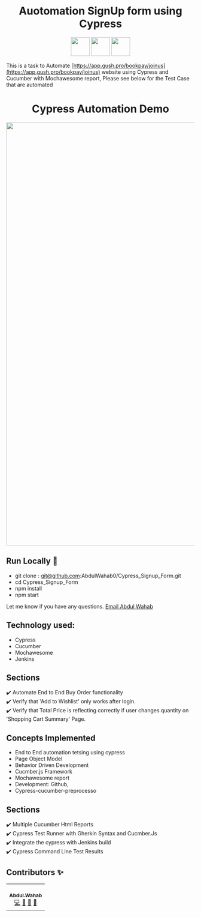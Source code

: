 
<h1 align="center">Auotomation SignUp form using Cypress  </h1>
 <p align="center">
 <img height="50px" src="https://miro.medium.com/max/7200/1*Jkb_tsMBOvL6wQ8bzldu8Q.png" />
  <img height="50px" src="https://cdn.iconscout.com/icon/free/png-256/mocha-1-1175012.png" /> 
  <img height="50px" src="https://brandslogos.com/wp-content/uploads/thumbs/cucumber-logo-vector.svg" />
 </p>

This is a task to Automate [https://app.gush.pro/bookpay/joinus](https://app.gush.pro/bookpay/joinus) website using Cypress and Cucumber with Mochawesome report, Please see below for the Test Case that are automated 


<h1 align="center">Cypress Automation Demo  </h1>

<p align="center"> 
  <kbd>
  	<a href="#" target="_blank">
		<img src="Project_Demo.gif" width="1128"></img>
	</a>
  </kbd>
</p>



## Run Locally 🚀

- git clone : git@github.com:AbdulWahab0/Cypress_Signup_Form.git
- cd Cypress_Signup_Form
- npm install
- npm start

Let me know if you have any questions. [Email Abdul Wahab ](mailto:wahab3060h@gmail.com)

## Technology used:

 - Cypress 
 - Cucumber
 - Mochawesome
 - Jenkins



## Sections 
✔️ Automate End to End Buy Order functionality\
✔️ Verify that 'Add to Wishlist' only works after login.\
✔️ Verify that Total Price is reflecting correctly if user changes quantity on 'Shopping Cart Summary' Page.


## Concepts Implemented
- End to End automation tetsing using cypress
- Page Object Model 
- Behavior Driven Development
- Cucmber.js Framework 
-  Mochawesome report
- Development:  Github,
- Cypress-cucumber-preprocesso


## Sections 
✔️ Multiple Cucumber Html Reports\
✔️ Cypress Test Runner with Gherkin Syntax and Cucmber.Js\
✔️ Integrate the cypress with Jenkins build \
✔️ Cypress Command Line Test Results

</p>



## Contributors ✨
<table>
  <tr>
    <td align="center"><a href="https://github.com/AbdulWahab0"><br /><sub><b>Abdul Wahab</b></sub></a><br /><a href="https://github.com/AbdulWahab0" title="Code">💻</a> <a href="https://github.com/AbdulWahab0" title="Documentation">📖</a> <a href="https://github.com/AbdulWahab0" title="Design">🎨</a> <a href="https://github.com/AbdulWahab0" title="Maintenance">🚧</a></td>
  </tr>
</table>


 

